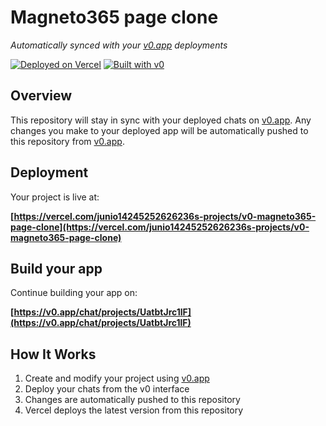 # Magneto365 page clone

*Automatically synced with your [v0.app](https://v0.app) deployments*

[![Deployed on Vercel](https://img.shields.io/badge/Deployed%20on-Vercel-black?style=for-the-badge&logo=vercel)](https://vercel.com/junio14245252626236s-projects/v0-magneto365-page-clone)
[![Built with v0](https://img.shields.io/badge/Built%20with-v0.app-black?style=for-the-badge)](https://v0.app/chat/projects/UatbtJrc1lF)

## Overview

This repository will stay in sync with your deployed chats on [v0.app](https://v0.app).
Any changes you make to your deployed app will be automatically pushed to this repository from [v0.app](https://v0.app).

## Deployment

Your project is live at:

**[https://vercel.com/junio14245252626236s-projects/v0-magneto365-page-clone](https://vercel.com/junio14245252626236s-projects/v0-magneto365-page-clone)**

## Build your app

Continue building your app on:

**[https://v0.app/chat/projects/UatbtJrc1lF](https://v0.app/chat/projects/UatbtJrc1lF)**

## How It Works

1. Create and modify your project using [v0.app](https://v0.app)
2. Deploy your chats from the v0 interface
3. Changes are automatically pushed to this repository
4. Vercel deploys the latest version from this repository
